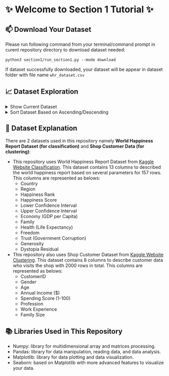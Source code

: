 # ✨ Welcome to Section 1 Tutorial ✨

## 📫 Download Your Dataset

Please run following command from your terminal/command prompt in curent repository directory to download dataset needed:

```shell
python3 section1/run_section1.py --mode download
```

If dataset successfully downloaded, your dataset will be appear in dataset folder with file name `whr_dataset.csv`

## 📈 Dataset Exploration

<details>
<Summary> Show Current Dataset </Summary>

Please run this command below:

```shell
python3 section1/run_section1.py --mode show --dataset ./dataset/whr_dataset.csv
```

The output from this command will be like this:

![alt](./assets/load_five_rows.png)

</details>

<details>
<Summary>Sort Dataset Based on Ascending/Descending</Summary>

Please run this command below to sort in Ascending order:

```shell
python3 section1/run_section1.py --mode sort --dataset ./dataset/whr_dataset.csv --type_sort asc --column Country
```

For Descending order please run this command:

```shell
python3 section1/run_section1.py --mode sort --dataset ./dataset/whr_dataset.csv --type_sort desc --column Country
```

**💡 Tips: you can change which column you want to sort. Make sure that column exist in dataset!!**

</details>

## 📁 Dataset Explanation

There are 2 datasets used in this repository namely **World Happiness Report Dataset (for classification)** and **Shop Customer Data (for clustering)**:

- This repository uses World Happiness Report Dataset from [Kaggle Website Classification](https://www.kaggle.com/datasets/unsdsn/world-happiness?resource=download&select=2016.csv). This dataset contains 13 columns to described the world happiness report based on several parameters for 157 rows. This columns are represented as belows:
  - Country
  - Region
  - Happiness Rank
  - Happiness Score
  - Lower Confidence Interval
  - Upper Confidence Interval
  - Economy (GDP per Capita)
  - Family
  - Health (Life Expectancy)
  - Freedom
  - Trust (Government Corruption)
  - Generosity
  - Dystopia Residual
- This repository also uses Shop Customer Dataset from [Kaggle Website Clustering](https://www.kaggle.com/datasets/datascientistanna/customers-dataset). This dataset contains 8 columns to describe customer data who visits the shop with 2000 rows in total. This columns are represented as belows:
  - CustomerID
  - Gender
  - Age
  - Annual Income ($)
  - Spending Score (1-100)
  - Profession
  - Work Experience
  - Family Size

## 📚 Libraries Used in This Repository

- Numpy: library for multidimensional array and matrices processing.
- Pandas: library for data manipulation, reading data, and data analysis.
- Matplotlib: library for data plotting and data visualization.
- Seaborn: based on Matplotlib with more advanced features to visualize your data.

